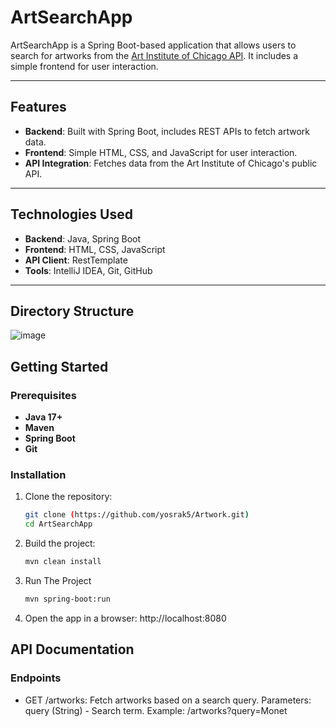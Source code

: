 # ArtSearchApp

ArtSearchApp is a Spring Boot-based application that allows users to search for artworks from the [Art Institute of Chicago API](https://api.artic.edu/docs/). It includes a simple frontend for user interaction.

---

## Features
- **Backend**: Built with Spring Boot, includes REST APIs to fetch artwork data.
- **Frontend**: Simple HTML, CSS, and JavaScript for user interaction.
- **API Integration**: Fetches data from the Art Institute of Chicago's public API.

---

## Technologies Used
- **Backend**: Java, Spring Boot
- **Frontend**: HTML, CSS, JavaScript
- **API Client**: RestTemplate
- **Tools**: IntelliJ IDEA, Git, GitHub

---

## Directory Structure
![image](https://github.com/user-attachments/assets/066abfc2-b249-44d2-9d0b-5505255edee1)


## Getting Started
### Prerequisites
- **Java 17+**
- **Maven**
- **Spring Boot**
- **Git**

### Installation
1. Clone the repository:
   ```bash
   git clone (https://github.com/yosrak5/Artwork.git)
   cd ArtSearchApp
     ```
2. Build the project:
    ```bash
   mvn clean install
     ```
3. Run The Project
   ```bash
   mvn spring-boot:run
     ```
4. Open the app in a browser:
   http://localhost:8080
## API Documentation
### Endpoints
- GET /artworks: Fetch artworks based on a search query.
  Parameters: query (String) - Search term.
  Example: /artworks?query=Monet
